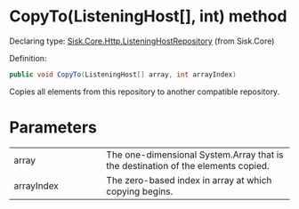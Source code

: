 <!--

Copyrights 2023 Sisk Framework - CypherPotato
Published under MIT license

!!! DO NOT EDIT THIS FILE !!!
This file was generated by a tool in the Sisk package. To edit the information in this documentation,
edit the XML documentation present in the Sisk source code.

-->


# CopyTo(ListeningHost[], int) method

Declaring type: [Sisk.Core.Http.ListeningHostRepository](/read?q=/contents/spec/Sisk.Core.Http.ListeningHostRepository.md) (from Sisk.Core)


Definition:

```cs
public void CopyTo(ListeningHost[] array, int arrayIndex)
```

Copies all elements from this repository to another compatible repository.


# Parameters

<table>
    <tbody>
<tr>
    <td width="33%">array</td>
    <td>The one-dimensional System.Array that is the destination of the elements copied.</td>
</tr>
<tr>
    <td width="33%">arrayIndex</td>
    <td>The zero-based index in array at which copying begins.</td>
</tr>
    </tbody>
</table>
